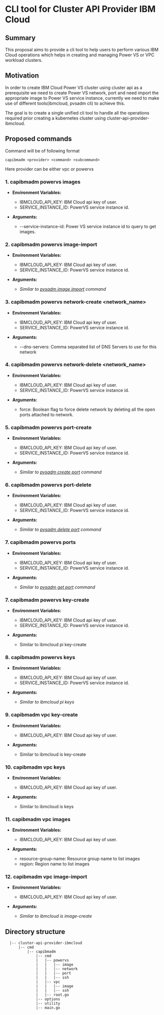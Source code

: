 # CLI tool for Cluster API Provider IBM Cloud

## Summary

This proposal aims to provide a cli tool to help users to perform various IBM Cloud operations which helps in creating and
managing Power VS or VPC workload clusters.

## Motivation

In order to create IBM Cloud Power VS cluster using cluster api as a prerequisite we need to create Power VS network, port and need import the appropriate image to Power VS service instance, currently we need to make use of different tools(ibmcloud, pvsadm cli) to achieve this.

The goal is to create a single unified cli tool to handle all the operations required prior creating a kubernetes cluster using cluster-api-provider-ibmcloud.

## Proposed commands

Command will be of following format

```shell
capibmadm <provider> <command> <subcommand>
```
Here provider can be either vpc or powervs

### 1. capibmadm powervs images

* **Environment Variables:**

  * IBMCLOUD_API_KEY: IBM Cloud api key of user.
  * SERVICE_INSTANCE_ID: PowerVS service instance id.


* **Arguments:**
  * --service-instance-id: Power VS service instance id to query to get images.


### 2. capibmadm powervs image-import

* **Environment Variables:**
  * IBMCLOUD_API_KEY: IBM Cloud api key of user.
  * SERVICE_INSTANCE_ID: PowerVS service instance id.


* **Arguments:**
  * _Similar to [pvsadm image import](https://github.com/ppc64le-cloud/pvsadm/blob/824f87baebd430b26ed8d3ec517077a9d5b5824b/cmd/image/import/import.go#L63) command_


### 3. capibmadm powervs network-create <network_name>

* **Environment Variables:**
  * IBMCLOUD_API_KEY: IBM Cloud api key of user.
  * SERVICE_INSTANCE_ID: PowerVS service instance id.


* **Arguments:**
  * --dns-servers: Comma separated list of DNS Servers to use for this network


### 4. capibmadm powervs network-delete <network_name>

* **Environment Variables:**
  * IBMCLOUD_API_KEY: IBM Cloud api key of user.
  * SERVICE_INSTANCE_ID: PowerVS service instance id.


* **Arguments:**

  * force: Boolean flag to force delete network by deleting all the open ports attached to network.

### 5. capibmadm powervs port-create

* **Environment Variables:**
  * IBMCLOUD_API_KEY: IBM Cloud api key of user.
  * SERVICE_INSTANCE_ID: PowerVS service instance id.


* **Arguments:**
  * _Similar to [pvsadm create port](https://github.com/ppc64le-cloud/pvsadm/blob/824f87baebd430b26ed8d3ec517077a9d5b5824b/cmd/create/port/port.go#L34) command_


### 6. capibmadm powervs port-delete

* **Environment Variables:**
  * IBMCLOUD_API_KEY: IBM Cloud api key of user.
  * SERVICE_INSTANCE_ID: PowerVS service instance id.


* **Arguments:**
  * _Similar to [pvsadm delete port](https://github.com/ppc64le-cloud/pvsadm/blob/824f87baebd430b26ed8d3ec517077a9d5b5824b/cmd/delete/port/port.go#L33) command_


### 7. capibmadm powervs ports

* **Environment Variables:**
  * IBMCLOUD_API_KEY: IBM Cloud api key of user.
  * SERVICE_INSTANCE_ID: PowerVS service instance id.


* **Arguments:**
  * _Similar to [pvsadm get port](https://github.com/ppc64le-cloud/pvsadm/blob/824f87baebd430b26ed8d3ec517077a9d5b5824b/cmd/get/ports/ports.go#L33) command_

### 7. capibmadm powervs key-create
* **Environment Variables:**
  * IBMCLOUD_API_KEY: IBM Cloud api key of user.
  * SERVICE_INSTANCE_ID: PowerVS service instance id.


* **Arguments:**
    * Similar to ibmcloud pi key-create

### 8. capibmadm powervs keys
* **Environment Variables:**
  * IBMCLOUD_API_KEY: IBM Cloud api key of user.
  * SERVICE_INSTANCE_ID: PowerVS service instance id.


* **Arguments:**
  * _Similar to ibmcloud pi keys_

### 9. capibmadm vpc key-create
* **Environment Variables:**
  * IBMCLOUD_API_KEY: IBM Cloud api key of user.


* **Arguments:**
  * Similar to ibmcloud is key-create

### 10. capibmadm vpc keys
* **Environment Variables:**
  * IBMCLOUD_API_KEY: IBM Cloud api key of user.


* **Arguments:**
  * Similar to ibmcloud is keys


### 11. capibmadm vpc images
* **Environment Variables:**
  * IBMCLOUD_API_KEY: IBM Cloud api key of user.


* **Arguments:**
  * resource-group-name: Resource group name to list images
  * region: Region name to list images

### 12. capibmadm vpc image-import
* **Environment Variables:**
  * IBMCLOUD_API_KEY: IBM Cloud api key of user.

* **Arguments:**
  * _Similar to ibmcloud is image-create_


##  Directory structure
```
  |-- cluster-api-provider-ibmcloud
      |-- cmd
          |-- capibmadm
              |-- cmd
              |   |-- powervs
              |   |   |-- image
              |   |   |-- network
              |   |   |-- port
              |   |   |-- ssh
              |   |-- vpc
              |   |   |-- image
              |   |   |-- ssh
              |   |-- root.go
              |-- options
              |-- utility
              |-- main.go
```
